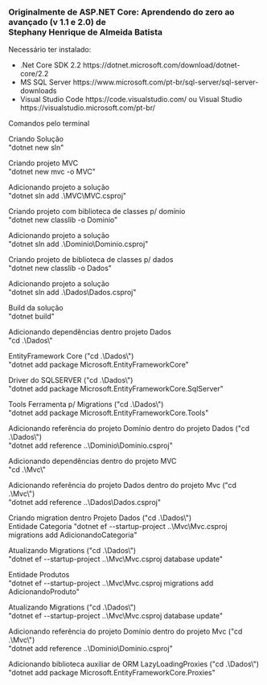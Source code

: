 <h3>Originalmente de ASP.NET Core: Aprendendo do zero ao avançado (v 1.1 e 2.0) de <br>
Stephany Henrique de Almeida Batista</h3>
<p>
Necessário ter instalado:
</p>
<ul>
  <li>
    .Net Core SDK 2.2 https://dotnet.microsoft.com/download/dotnet-core/2.2
  </li>  
  <li>
    MS SQL Server https://www.microsoft.com/pt-br/sql-server/sql-server-downloads
  </li>
  <li>
    Visual Studio Code https://code.visualstudio.com/ ou  Visual Studio https://visualstudio.microsoft.com/pt-br/
  </li>
 </ul>
<p>
Comandos pelo terminal
</p><p>
Criando Solução <br>
"dotnet new sln"
</p><p>
Criando projeto MVC <br>
"dotnet new mvc -o MVC"
</p><p>
Adicionando projeto a solução <br>
"dotnet sln add .\MVC\MVC.csproj"
</p><p>
Criando projeto com biblioteca de classes p/ domínio<br>
"dotnet new classlib -o Dominio"
</p><p>
Adicionando projeto a solução <br>
"dotnet sln add .\Dominio\Dominio.csproj"
</p><p>
Criando projeto de biblioteca de classes p/ dados<br>
"dotnet new classlib -o Dados"
</p><p>
Adicionando projeto a solução <br>
"dotnet sln add .\Dados\Dados.csproj"
</p><p>
Build da solução<br>
"dotnet build"
</p><p>
Adicionando dependências dentro projeto Dados<br>
"cd .\Dados\"
</p><p>
  EntityFramework Core ("cd .\Dados\")<br>
  "dotnet add package Microsoft.EntityFrameworkCore"
</p><p>
  Driver do SQLSERVER ("cd .\Dados\")<br>
  "dotnet add package Microsoft.EntityFrameworkCore.SqlServer"
</p><p>
  Tools Ferramenta p/ Migrations ("cd .\Dados\")<br>
  "dotnet add package Microsoft.EntityFrameworkCore.Tools"
  </p><p>
  Adicionando referência do projeto Domínio dentro do projeto Dados ("cd .\Dados\")<br>
  "dotnet add reference ..\Dominio\Dominio.csproj"
  </p><p>
Adicionando dependências dentro do projeto MVC<br>
"cd .\Mvc\"
</p><p>
  Adicionando referência do projeto Dados dentro do projeto Mvc ("cd .\Mvc\")<br>
  "dotnet add reference ..\Dados\Dados.csproj"
  </p><p>
Criando migration dentro Projeto Dados ("cd .\Dados\")<br>
Entidade Categoria
"dotnet ef --startup-project ..\Mvc\Mvc.csproj migrations add AdicionandoCategoria"
</p><p>
Atualizando Migrations ("cd .\Dados\")<br>
"dotnet ef --startup-project ..\Mvc\Mvc.csproj database update"
</p><p>
Entidade Produtos<br>
"dotnet ef --startup-project ..\Mvc\Mvc.csproj migrations add AdicionandoProduto"
</p><p>
Atualizando Migrations ("cd .\Dados\")<br>
"dotnet ef --startup-project ..\Mvc\Mvc.csproj database update"
</p><p>
Adicionando referência do projeto Domínio dentro do projeto Mvc ("cd .\Mvc\") <br>
"dotnet add reference ..\Dominio\Dominio.csproj"
</p><p>
Adicionando biblioteca auxiliar de ORM LazyLoadingProxies ("cd .\Dados\") <br>
"dotnet add package Microsoft.EntityFrameworkCore.Proxies"
</p>
